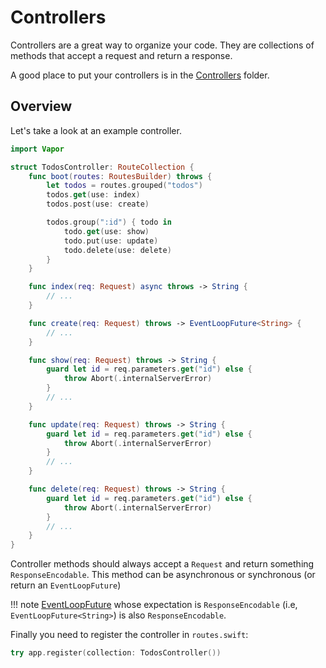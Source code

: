 # Controllers

Controllers are a great way to organize your code. They are collections of methods that accept a request and return a response.

A good place to put your controllers is in the [Controllers](../gettingstarted/folder-structure.md#controllers) folder.

## Overview

Let's take a look at an example controller.

```swift
import Vapor

struct TodosController: RouteCollection {
    func boot(routes: RoutesBuilder) throws {
        let todos = routes.grouped("todos")
        todos.get(use: index)
        todos.post(use: create)

        todos.group(":id") { todo in
            todo.get(use: show)
            todo.put(use: update)
            todo.delete(use: delete)
        }
    }

    func index(req: Request) async throws -> String {
        // ...
    }

    func create(req: Request) throws -> EventLoopFuture<String> {
        // ...
    }

    func show(req: Request) throws -> String {
        guard let id = req.parameters.get("id") else {
            throw Abort(.internalServerError)
        }
        // ...
    }

    func update(req: Request) throws -> String {
        guard let id = req.parameters.get("id") else {
            throw Abort(.internalServerError)
        }
        // ...
    }

    func delete(req: Request) throws -> String {
        guard let id = req.parameters.get("id") else {
            throw Abort(.internalServerError)
        }
        // ...
    }
}
```

Controller methods should always accept a `Request` and return something `ResponseEncodable`. This method can be asynchronous or synchronous (or return an `EventLoopFuture`)

!!! note
	[EventLoopFuture](async.md) whose expectation is `ResponseEncodable` (i.e, `EventLoopFuture<String>`) is also `ResponseEncodable`.

Finally you need to register the controller in `routes.swift`:

```swift
try app.register(collection: TodosController())
```
